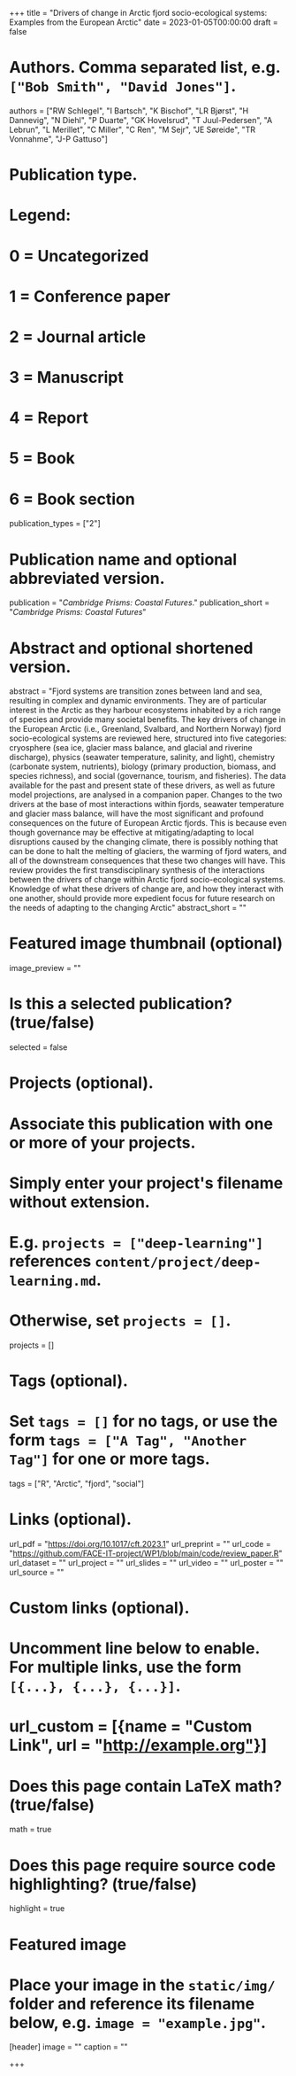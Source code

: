 +++
title = "Drivers of change in Arctic fjord socio-ecological systems: Examples from the European Arctic"
date = 2023-01-05T00:00:00
draft = false

# Authors. Comma separated list, e.g. `["Bob Smith", "David Jones"]`.
authors = ["RW Schlegel", "I Bartsch", "K Bischof", "LR Bjørst", "H Dannevig", "N Diehl", "P Duarte", "GK Hovelsrud", "T Juul-Pedersen", "A Lebrun", "L Merillet", "C Miller", "C Ren", "M Sejr", "JE Søreide", "TR Vonnahme", "J-P Gattuso"]

# Publication type.
# Legend:
# 0 = Uncategorized
# 1 = Conference paper
# 2 = Journal article
# 3 = Manuscript
# 4 = Report
# 5 = Book
# 6 = Book section
publication_types = ["2"]

# Publication name and optional abbreviated version.
publication = "*Cambridge Prisms: Coastal Futures*."
publication_short = "*Cambridge Prisms: Coastal Futures*"

# Abstract and optional shortened version.
abstract = "Fjord systems are transition zones between land and sea, resulting in complex and dynamic environments. They are of particular interest in the Arctic as they harbour ecosystems inhabited by a rich range of species and provide many societal benefits. The key drivers of change in the European Arctic (i.e., Greenland, Svalbard, and Northern Norway) fjord socio-ecological systems are reviewed here, structured into five categories: cryosphere (sea ice, glacier mass balance, and glacial and riverine discharge), physics (seawater temperature, salinity, and light), chemistry (carbonate system, nutrients), biology (primary production, biomass, and species richness), and social (governance, tourism, and fisheries). The data available for the past and present state of these drivers, as well as future model projections, are analysed in a companion paper. Changes to the two drivers at the base of most interactions within fjords, seawater temperature and glacier mass balance, will have the most significant and profound consequences on the future of European Arctic fjords. This is because even though governance may be effective at mitigating/adapting to local disruptions caused by the changing climate, there is possibly nothing that can be done to halt the melting of glaciers, the warming of fjord waters, and all of the downstream consequences that these two changes will have. This review provides the first transdisciplinary synthesis of the interactions between the drivers of change within Arctic fjord socio-ecological systems. Knowledge of what these drivers of change are, and how they interact with one another, should provide more expedient focus for future research on the needs of adapting to the changing Arctic"
abstract_short = ""

# Featured image thumbnail (optional)
image_preview = ""

# Is this a selected publication? (true/false)
selected = false

# Projects (optional).
#   Associate this publication with one or more of your projects.
#   Simply enter your project's filename without extension.
#   E.g. `projects = ["deep-learning"]` references `content/project/deep-learning.md`.
#   Otherwise, set `projects = []`.
projects = []

# Tags (optional).
#   Set `tags = []` for no tags, or use the form `tags = ["A Tag", "Another Tag"]` for one or more tags.
tags = ["R", "Arctic", "fjord", "social"]

# Links (optional).
url_pdf = "https://doi.org/10.1017/cft.2023.1"
url_preprint = ""
url_code = "https://github.com/FACE-IT-project/WP1/blob/main/code/review_paper.R"
url_dataset = ""
url_project = ""
url_slides = ""
url_video = ""
url_poster = ""
url_source = ""

# Custom links (optional).
#   Uncomment line below to enable. For multiple links, use the form `[{...}, {...}, {...}]`.
# url_custom = [{name = "Custom Link", url = "http://example.org"}]

# Does this page contain LaTeX math? (true/false)
math = true

# Does this page require source code highlighting? (true/false)
highlight = true

# Featured image
# Place your image in the `static/img/` folder and reference its filename below, e.g. `image = "example.jpg"`.
[header]
image = ""
caption = ""

+++

